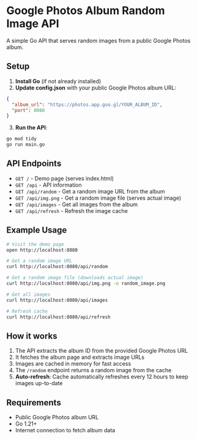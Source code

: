# Google Photos Album Random Image API

A simple Go API that serves random images from a public Google Photos album.

## Setup

1. **Install Go** (if not already installed)
2. **Update config.json** with your public Google Photos album URL:

```json
{
  "album_url": "https://photos.app.goo.gl/YOUR_ALBUM_ID",
  "port": 8080
}
```

3. **Run the API**:
```bash
go mod tidy
go run main.go
```

## API Endpoints

- `GET /` - Demo page (serves index.html)
- `GET /api` - API information
- `GET /api/random` - Get a random image URL from the album
- `GET /api/img.png` - Get a random image file (serves actual image)
- `GET /api/images` - Get all images from the album
- `GET /api/refresh` - Refresh the image cache

## Example Usage

```bash
# Visit the demo page
open http://localhost:8080

# Get a random image URL
curl http://localhost:8080/api/random

# Get a random image file (downloads actual image)
curl http://localhost:8080/api/img.png -o random_image.png

# Get all images
curl http://localhost:8080/api/images

# Refresh cache
curl http://localhost:8080/api/refresh
```

## How it works

1. The API extracts the album ID from the provided Google Photos URL
2. It fetches the album page and extracts image URLs
3. Images are cached in memory for fast access
4. The `/random` endpoint returns a random image from the cache
5. **Auto-refresh**: Cache automatically refreshes every 12 hours to keep images up-to-date

## Requirements

- Public Google Photos album URL
- Go 1.21+
- Internet connection to fetch album data 